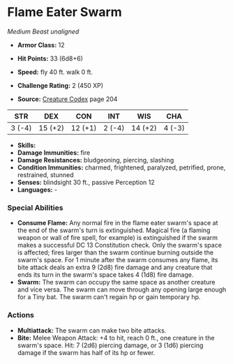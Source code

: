# Flame Eater Swarm

*Medium* *Beast* *unaligned*

- **Armor Class:** 12
- **Hit Points:** 33 (6d8+6)
- **Speed:** fly 40 ft. walk 0 ft.

- **Challenge Rating:** 2 (450 XP)
- **Source:** [Creature Codex](https://koboldpress.com/kpstore/product/creature-codex-for-5th-edition-dnd) page 204

| STR | DEX | CON | INT | WIS | CHA |
| --- | --- | --- | --- | --- | --- |
| 3 (-4) | 15 (+2) | 12 (+1) | 2 (-4) | 14 (+2) | 4 (-3) |

- **Skills:** 
- **Damage Immunities:** fire
- **Damage Resistances:** bludgeoning, piercing, slashing
- **Condition Immunities:** charmed, frightened, paralyzed, petrified, prone, restrained, stunned
- **Senses:** blindsight 30 ft., passive Perception 12
- **Languages:** -

### Special Abilities

- **Consume Flame:** Any normal fire in the flame eater swarm's space at the end of the swarm's turn is extinguished. Magical fire (a flaming weapon or wall of fire spell, for example) is extinguished if the swarm makes a successful DC 13 Constitution check. Only the swarm's space is affected; fires larger than the swarm continue burning outside the swarm's space. For 1 minute after the swarm consumes any flame, its bite attack deals an extra 9 (2d8) fire damage and any creature that ends its turn in the swarm's space takes 4 (1d8) fire damage.
- **Swarm:** The swarm can occupy the same space as another creature and vice versa. The swarm can move through any opening large enough for a Tiny bat. The swarm can't regain hp or gain temporary hp.

### Actions

- **Multiattack:** The swarm can make two bite attacks.
- **Bite:** Melee Weapon Attack: +4 to hit, reach 0 ft., one creature in the swarm's space. Hit: 7 (2d6) piercing damage, or 3 (1d6) piercing damage if the swarm has half of its hp or fewer.


